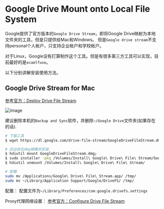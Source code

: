 # Google Drive Mount onto Local File System

Google提供了官方版本的`Google Drive Stream`，即将Google Drive映射为本地文件夹的工具，但是只提供给Mac和Windows。
但是`Google drive stream`不支持personal个人帐户，只支持企业帐户和学校帐户。

对于Linux，Google没有打算制作这个工具。但是有很多第三方工具可以实现，目前最好的是`ocamlfuse`。

以下分别讲解安装使用方法。


## Google Drive Stream for Mac

[参考官方：Deploy Drive File Stream](https://support.google.com/a/answer/7491144?hl=en)

![image](https://user-images.githubusercontent.com/14041622/49695213-79cd4600-fbd2-11e8-96de-d6c4add65f54.png)

建议删除本机的`Backup and Sync`软件，并删除`~/Google Drive`文件夹(如果存在的话).

```sh
# 下载工具
$ wget https://dl.google.com/drive-file-stream/GoogleDriveFileStream.dmg

# 后台挂在dmg镜像并安装
$ hdiutil mount GoogleDriveFileStream.dmg; 
$ sudo installer -pkg /Volumes/Install\ Google\ Drive\ File\ Stream/GoogleDriveFileStream.pkg -target "/Volumes/Macintosh HD"; 
$ hdiutil unmount /Volumes/Install\ Google\ Drive\ File\ Stream/

# 卸载
sudo mv /Applications/Google\ Drive\ File\ Stream.app/ /tmp/
sudo mv ~/Library/Application Support/Google/DriveFS/ /tmp/
```

配置：
配置文件为`~/Library/Preferences/com.google.drivefs.settings`

Proxy代理网络设置：
[参考官方：Configure Drive File Stream](https://support.google.com/a/answer/7644837)
```

```